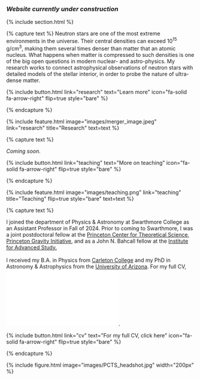 ---
---

<!--
# Carolyn Raithel 
## Assistant Professor of Physics & Astronomy, Swarthmore College -->

### <i> Website currently under construction  </i>

{% include section.html %}

<!--  ## Highlights -->

{% capture text %}
Neutron stars are one of the most extreme environments in the universe. Their central densities can exceed 10<sup>15</sup> g/cm<sup>3</sup>, making them several times denser than matter that an atomic nucleus. What happens when matter is compressed to such densities is one of the big open questions in modern nuclear- and astro-physics. My research works to connect astrophysical observations of neutron stars with detailed models of the stellar interior, in order to probe the nature of ultra-dense matter.

{%
  include button.html
  link="research"
  text="Learn more"
  icon="fa-solid fa-arrow-right"
  flip=true
  style="bare"
%}

{% endcapture %}

{%
  include feature.html
  image="images/merger_image.jpeg"
  link="research"
  title="Research"
  text=text
%}

{% capture text %}

<i> Coming soon. </i>

{%
  include button.html
  link="teaching"
  text="More on teaching"
  icon="fa-solid fa-arrow-right"
  flip=true
  style="bare"
%}

{% endcapture %}

{%
  include feature.html
  image="images/teaching.png"
  link="teaching"
  title="Teaching"
  flip=true
  style="bare"
  text=text
%}

{% capture text %}

I joined the department of Physics & Astronomy at Swarthmore College as an Assistant Professor in Fall of 2024. Prior to coming to Swarthmore, I was a joint postdoctoral fellow at the <a href="https://pcts.princeton.edu/">Princeton Center for Theoretical Science</a>, <a href="https://gravity.princeton.edu/">Princeton Gravity Initiative</a>, and as a John N. Bahcall fellow at the <a href="https://www.ias.edu/">Institute for Advanced Study.</a> 
<br>
<br>
I received my B.A. in Physics from <a href="https://www.carleton.edu/">Carleton College</a> and my PhD in Astronomy & Astrophysics from the <a href="https://www.as.arizona.edu/">University of Arizona</a>.  For my full CV, ![click here](/images/raithel_cv.pdf).

{%
  include button.html
  link="cv"
  text="For my full CV, click here"
  icon="fa-solid fa-arrow-right"
  flip=true
  style="bare"
%}


{% endcapture %}

{%
  include figure.html
  image="images/PCTS_headshot.jpg"
  width="200px"
%}
